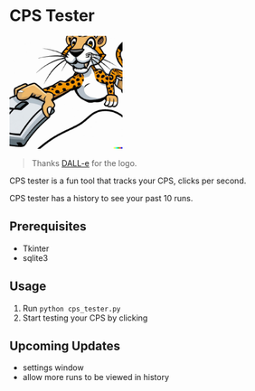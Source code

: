 # CPS Tester
<img src="cpsTesterLogo.jpeg" width="200" height="200">

> Thanks [DALL-e](https://openai.com/dall-e-2/) for the logo.

CPS tester is a fun tool that tracks your CPS, clicks per second.

CPS tester has a history to see your past 10 runs.

## Prerequisites

- Tkinter
- sqlite3

## Usage

1. Run `python cps_tester.py`
2. Start testing your CPS by clicking

## Upcoming Updates

- settings window
- allow more runs to be viewed in history
